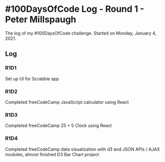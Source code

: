 # #100DaysOfCode Log - Round 1 - Peter Millspaugh

The log of my #100DaysOfCode challenge. Started on Monday, January 4, 2021.

## Log

### R1D1

Set up UI for Scrabble app

### R1D2

Completed freeCodeCamp JavaScript calculator using React

### R1D3

Completed freeCodeCamp 25 + 5 Clock using React

### R1D4

Completed freeCodeCamp data visualization with d3 and JSON APIs / AJAX modules, almost finished D3 Bar Chart project

<!-- TODO -->
